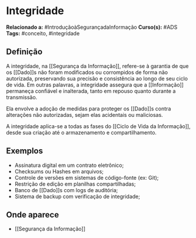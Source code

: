 # Integridade

**Relacionado a:** #IntroduçãoàSegurançadaInformação
**Curso(s):** #ADS
**Tags:** #conceito, #integridade

## Definição

A integridade, na [[Segurança da Informação]], refere-se à garantia de que os [[Dado]]s não foram modificados ou corrompidos de forma não autorizada, preservando sua precisão e consistência ao longo de seu ciclo de vida. Em outras palavras, a integridade assegura que a [[Informação]] permaneça confiável e inalterada, tanto em repouso quanto durante a transmissão.

Ela envolve a adoção de medidas para proteger os [[Dado]]s contra alterações não autorizadas, sejam elas acidentais ou maliciosas.

A integridade aplica-se a todas as fases do [[Ciclo de Vida da Informação]], desde sua criação até o armazenamento e compartilhamento.

## Exemplos

- Assinatura digital em um contrato eletrônico;
- Checksums ou Hashes em arquivos;
- Controle de versões em sistemas de código-fonte (ex: Git);
- Restrição de edição em planilhas compartilhadas;
- Banco de [[Dado]]s com logs de auditória;
- Sistema de backup com verificação de integridade;

## Onde aparece

- [[Segurança da Informação]]